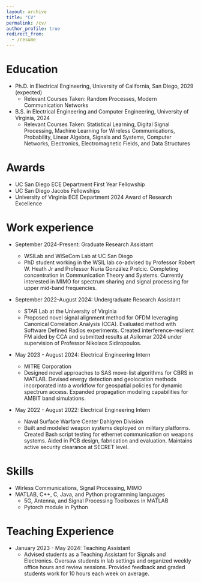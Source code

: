 ```yaml
---
layout: archive
title: "CV"
permalink: /cv/
author_profile: true
redirect_from:
  - /resume
---
```



Education
======
* Ph.D. in Electrical Engineering, University of California, San Diego, 2029 (expected)
  * Relevant Courses Taken: Random Processes, Modern Communication Networks
* B.S. in Electrical Engineering and Computer Engineering, University of Virginia, 2024
  * Relevant Courses Taken: Statistical Learning, Digital Signal Processing, Machine Learning for Wireless
Communications, Probability, Linear Algebra, Signals and Systems, Computer Networks, Electronics, Electromagnetic
Fields, and Data Structures

Awards
======
* UC San Diego ECE Department First Year Fellowship
* UC San Diego Jacobs Fellowships
* University of Virginia ECE Department 2024 Award of Research Excellence

Work experience
======
* September 2024-Present: Graduate Research Assistant
  * WSILab and WiSeCom Lab at UC San Diego
  * PhD student working in the WSIL lab co-advised by Professor Robert W. Heath Jr and Professor Nuria González Prelcic. Completing concentration in Communication Theory and Systems. Currently interested in MIMO for spectrum sharing and signal processing for upper mid-band frequencies.

* September 2022-August 2024: Undergraduate Research Assistant
  * STAR Lab at the University of Virginia
  * Proposed novel signal alignment method for OFDM leveraging Canonical Correlation Analysis (CCA). Evaluated method with Software Defined Radios experiments. Created interference-resilient FM aided by CCA and submitted results at Asilomar 2024 under supervision of Professor Nikolaos Sidiropoulos.

* May 2023 - August 2024: Electrical Engineering Intern
  * MITRE Corporation
  * Designed novel approaches to SAS move-list algorithms for CBRS in MATLAB. Devised energy detection and geolocation methods incorporated into a workflow for geospatial policies for dynamic spectrum access. Expanded propagation modeling capabilities for AMBIT band simulations.

* May 2022 - August 2022: Electrical Engineering Intern
  * Naval Surface Warfare Center Dahlgren Division
  * Built and modeled weapon systems deployed on military platforms. Created Bash script testing for ethernet communication on weapons systems. Aided in PCB design, fabrication and evaluation. Maintains active security clearance at SECRET level.

Skills
======
* Wirless Communications, Signal Processing, MIMO
* MATLAB, C++, C, Java, and Python programming languages
  * 5G, Antenna, and Signal Processing Toolboxes in MATLAB
  * Pytorch module in Python

Teaching Experience
======
* January 2023 - May 2024: Teaching Assistant
  * Advised students as a Teaching Assistant for Signals and Electronics. Oversaw students in lab settings and organized weekly office hours and review sessions. Provided feedback and graded students work for 10 hours each week on average.
